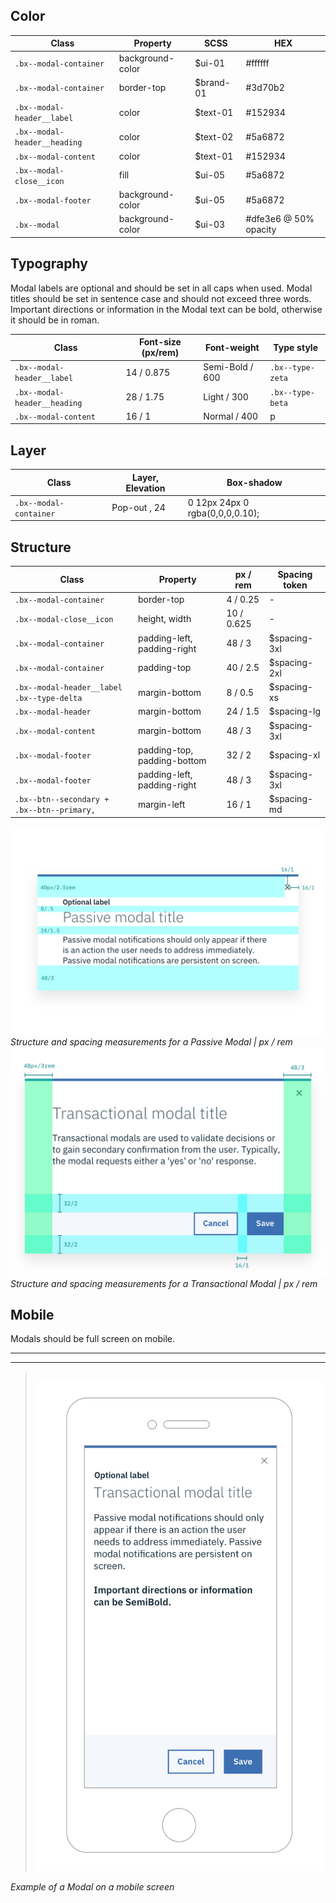 ## Color

| Class                      | Property         | SCSS     | HEX     |
|----------------------------|------------------|----------|---------|
|`.bx--modal-container`      | background-color | $ui-01   | #ffffff |
|`.bx--modal-container`      | border-top       | $brand-01| #3d70b2 |
|`.bx--modal-header__label`  | color            | $text-01 | #152934 |
|`.bx--modal-header__heading`| color            | $text-02 | #5a6872 |
|`.bx--modal-content`        | color            | $text-01 | #152934 |
|`.bx--modal-close__icon`    | fill             | $ui-05   | #5a6872 |
|`.bx--modal-footer`         | background-color | $ui-05   | #5a6872 |
|`.bx--modal`                | background-color | $ui-03   | #dfe3e6 @ 50% opacity |



## Typography

Modal labels are optional and should be set in all caps when used. Modal titles should be set in sentence case and should not exceed three words. Important directions or information in the Modal text can be bold, otherwise it should be in roman.

| Class                       | Font-size (px/rem)| Font-weight     | Type style       |
|-----------------------------|-------------------|-----------------|------------------|
|`.bx--modal-header__label`   | 14 / 0.875        | Semi-Bold / 600 | `.bx--type-zeta` |
|`.bx--modal-header__heading` | 28 / 1.75         | Light / 300     | `.bx--type-beta` |
|`.bx--modal-content`         | 16 / 1            | Normal / 400    | p                |

## Layer

| Class                 | Layer, Elevation | Box-shadow                      |
|-----------------------|------------------|---------------------------------|
|`.bx--modal-container` | Pop-out , 24     | 0 12px 24px 0 rgba(0,0,0,0.10); |

## Structure

| Class                                     | Property                     | px / rem    | Spacing token |
|-------------------------------------------|------------------------------|-------------|---------------|
| `.bx--modal-container`                    | border-top                   | 4 / 0.25    | - |
| `.bx--modal-close__icon`                  | height, width                | 10 / 0.625  | - |
| `.bx--modal-container`                    | padding-left, padding-right  | 48 / 3      | $spacing-3xl  |
| `.bx--modal-container`                    | padding-top                  | 40 / 2.5    | $spacing-2xl  |
| `.bx--modal-header__label .bx--type-delta`| margin-bottom                | 8  / 0.5    | $spacing-xs   |
| `.bx--modal-header`                       | margin-bottom                | 24 / 1.5    | $spacing-lg   |
| `.bx--modal-content`                      | margin-bottom                | 48 / 3      | $spacing-3xl  |
| `.bx--modal-footer`                       | padding-top, padding-bottom  | 32 / 2      | $spacing-xl   |
| `.bx--modal-footer`                       | padding-left, padding-right  | 48 / 3      | $spacing-3xl  |
| `.bx--btn--secondary + .bx--btn--primary,`| margin-left                  | 16 / 1      | $spacing-md   |

![Structure and spacing measurements for Passive Modal](images/modal-style-1.png)
_Structure and spacing measurements for a Passive Modal | px / rem_
![Structure and spacing measurements for Transactional Modal elements](images/modal-style-2.png)
_Structure and spacing measurements for a Transactional Modal | px / rem_

## Mobile

Modals should be full screen on mobile.

---
***
> 
![Modal on mobile](images/modal-style-3.png)

_Example of a Modal on a mobile screen_
